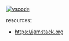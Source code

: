 [![vscode](https://i.imgur.com/a4T7oai.png?1)](http://35.233.211.92:3000/)

resources:
- https://jamstack.org
